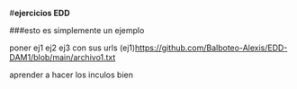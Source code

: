 #**ejercicios EDD**

###esto es simplemente un ejemplo

poner ej1
ej2 
ej3   con sus urls 
(ej1)https://github.com/Balboteo-Alexis/EDD-DAM1/blob/main/archivo1.txt


aprender a hacer los inculos bien

